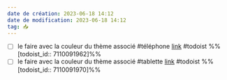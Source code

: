 ```yaml
---
date de création: 2023-06-18 14:12
date de modification: 2023-06-18 14:12
tag: 📥
---
```

- [ ] le faire avec la couleur du thème associé #téléphone  [link](https://todoist.com/showTask?id=7110091962) #todoist %%[todoist_id:: 7110091962]%%
- [ ] le faire avec la couleur du thème associé #tablette  [link](https://todoist.com/showTask?id=7110091970) #todoist %%[todoist_id:: 7110091970]%%